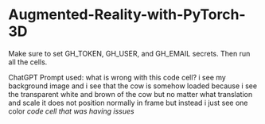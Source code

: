 # Augmented-Reality-with-PyTorch-3D

Make sure to set GH_TOKEN, GH_USER, and GH_EMAIL secrets.  Then run all the cells.

ChatGPT Prompt used:
what is wrong with this code cell? i see my background image and i see that the cow is somehow loaded because i see the transparent white and brown of the cow but no matter what translation and scale it does not position normally in frame but instead i just see one color *code cell that was having issues*
